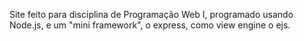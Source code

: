 Site feito para disciplina de Programação Web I, programado usando Node.js, e um "mini framework", o express, como view engine o ejs.
